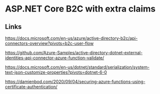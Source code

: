 # ASP.NET Core B2C with extra claims

## Links

https://docs.microsoft.com/en-us/azure/active-directory-b2c/api-connectors-overview?pivots=b2c-user-flow

https://github.com/Azure-Samples/active-directory-dotnet-external-identities-api-connector-azure-function-validate/

https://docs.microsoft.com/en-us/dotnet/standard/serialization/system-text-json-customize-properties?pivots=dotnet-6-0

https://damienbod.com/2020/09/04/securing-azure-functions-using-certificate-authentication/